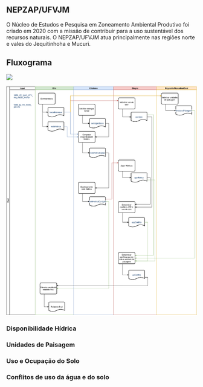 ## NEPZAP/UFVJM

O Núcleo de Estudos e Pesquisa em Zoneamento Ambiental Produtivo foi criado em 2020 com a missão de contribuir para a uso sustentável dos recursos naturais. O NEPZAP/UFVJM atua principalmente nas regiões norte e vales do Jequitinhoha e Mucuri.

## Fluxograma

![](https://github.com/Gorgens/nepzap/blob/master/img/fluxo_trabalho.png)

![](img/fluxo_trabalho.png)

### Disponibilidade Hídrica

### Unidades de Paisagem

### Uso e Ocupação do Solo

### Conflitos de uso da água e do solo
